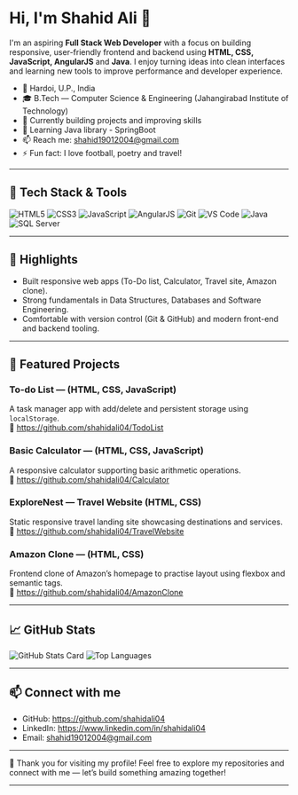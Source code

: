 <!-- README.md for GitHub Profile (drop into repo named exactly: shahidali04) -->

# Hi, I'm Shahid Ali 👋

I'm an aspiring **Full Stack Web Developer** with a focus on building responsive, user-friendly frontend and backend using **HTML, CSS, JavaScript, AngularJS** and **Java**. I enjoy turning ideas into clean interfaces and learning new tools to improve performance and developer experience.

- 📍 Hardoi, U.P., India
- 🎓 B.Tech — Computer Science & Engineering (Jahangirabad Institute of Technology)
- 🔭 Currently building projects and improving skills
- 🌱 Learning Java library - SpringBoot
- 📫 Reach me: shahid19012004@gmail.com
- ⚡ Fun fact: I love football, poetry and travel!

---

## 🔧 Tech Stack & Tools

![HTML5](https://img.shields.io/badge/HTML5-%23E34F26.svg?style=flat&logo=html5&logoColor=white)
![CSS3](https://img.shields.io/badge/CSS3-%231572B6.svg?style=flat&logo=css3&logoColor=white)
![JavaScript](https://img.shields.io/badge/JavaScript-%23F7DF1E.svg?style=flat&logo=javascript&logoColor=black)
![AngularJS](https://img.shields.io/badge/AngularJS-%23DD0031.svg?style=flat&logo=angular&logoColor=white)
![Git](https://img.shields.io/badge/Git-%23F05032.svg?style=flat&logo=git&logoColor=white)
![VS Code](https://img.shields.io/badge/VS%20Code-%23007ACC.svg?style=flat&logo=visual-studio-code&logoColor=white)
![Java](https://img.shields.io/badge/Java-%23ED8B00.svg?style=flat&logo=java&logoColor=white)
![SQL Server](https://img.shields.io/badge/SQL%20Server-%23CC2927.svg?style=flat&logo=microsoft-sql-server&logoColor=white)


---

## 🧾 Highlights

- Built responsive web apps (To-Do list, Calculator, Travel site, Amazon clone).
- Strong fundamentals in Data Structures, Databases and Software Engineering.
- Comfortable with version control (Git & GitHub) and modern front-end and backend tooling.

---

## 🚀 Featured Projects

### To-do List — (HTML, CSS, JavaScript)  
A task manager app with add/delete and persistent storage using `localStorage`.  
🔗 https://github.com/shahidali04/TodoList

### Basic Calculator — (HTML, CSS, JavaScript)  
A responsive calculator supporting basic arithmetic operations.  
🔗 https://github.com/shahidali04/Calculator

### ExploreNest — Travel Website (HTML, CSS)  
Static responsive travel landing site showcasing destinations and services.  
🔗 https://github.com/shahidali04/TravelWebsite

### Amazon Clone — (HTML, CSS)  
Frontend clone of Amazon’s homepage to practise layout using flexbox and semantic tags.  
🔗 https://github.com/shahidali04/AmazonClone

---

## 📈 GitHub Stats

![GitHub Stats Card](https://github-readme-stats.vercel.app/api?username=shahidali04&show_icons=true&theme=default&hide_rank=true)
![Top Languages](https://github-readme-stats.vercel.app/api/top-langs/?username=shahidali04&layout=compact&theme=default)

---

## 📫 Connect with me
- GitHub: https://github.com/shahidali04  
- LinkedIn: https://www.linkedin.com/in/shahidali04
- Email: shahid19012004@gmail.com

---

💖 Thank you for visiting my profile! Feel free to explore my repositories and connect with me — let’s build something amazing together!  

---

